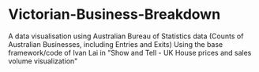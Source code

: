 # Victorian-Business-Breakdown
A data visualisation using Australian Bureau of Statistics data (Counts of Australian Businesses, including Entries and Exits) Using the base framework/code of Ivan Lai in "Show and Tell - UK House prices and sales volume visualization"
